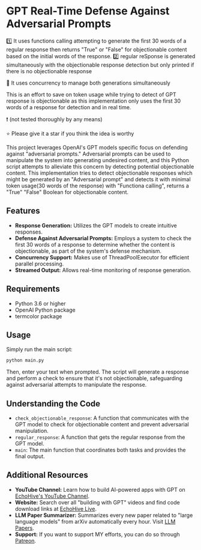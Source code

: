 
# GPT Real-Time Defense Against Adversarial Prompts

1️⃣  It uses functions calling  attempting to generate the first 30 words of a  regular response then returns "True" or "False" for objectionable content based on the initial words of the response.
2️⃣  regular reSponse is generated simultaneously with the objectionable response detection but only printed if there is no objectionable response

 🚀 It uses concurrency to manage both generations simultaneously

This is an effort to save on token usage while trying to detect of GPT response is objectionable as this implementation only uses the first 30 words of a response for detection and in real time. 

❗  (not tested thoroughly by any means)

⭐ Please give it a star if you think the idea is worthy 

This project leverages OpenAI's GPT models specific focus on defending against "adversarial prompts." Adversarial prompts can be used to manipulate the system into generating undesired content, and this Python script attempts to alleviate this concern by detecting potential objectionable content. This implementation tries to detect objectionable responses which might be generated by an "Adversarial prompt" and detects it with minimal token usage(30 words of the response) with "Functiona calling", returns a "True" "False" Boolean for objectionable content.

## Features
- **Response Generation:** Utilizes the GPT models to create intuitive responses.
- **Defense Against Adversarial Prompts:** Employs a system to check the first 30 words of a response to determine whether the content is objectionable, as part of the system's defense mechanism.
- **Concurrency Support:** Makes use of ThreadPoolExecutor for efficient parallel processing.
- **Streamed Output:** Allows real-time monitoring of response generation.

## Requirements
- Python 3.6 or higher
- OpenAI Python package
- termcolor package

## Usage
Simply run the main script:
```bash
python main.py
```
Then, enter your text when prompted. The script will generate a response and perform a check to ensure that it's not objectionable, safeguarding against adversarial attempts to manipulate the response.

## Understanding the Code
- `check_objectionable_response`: A function that communicates with the GPT model to check for objectionable content and prevent adversarial manipulation.
- `regular_response`: A function that gets the regular response from the GPT model.
- `main`: The main function that coordinates both tasks and provides the final output.

## Additional Resources
- **YouTube Channel:** Learn how to build AI-powered apps with GPT on [EchoHive's YouTube Channel](https://www.youtube.com/@echohive).
- **Website:** Search over all "building with GPT" videos and find code download links at [EchoHive Live](https://www.echohive.live/).
- **LLM Paper Summarizer:** Summarizes every new paper related to "large language models" from arXiv automatically every hour. Visit [LLM Papers](https://llmpapers.up.railway.app/).
- **Support:** If you want to support MY efforts, you can do so through [Patreon](https://www.patreon.com/echohive42).


